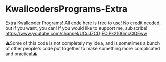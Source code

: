 # KwallcodersPrograms-Extra
Extra Kwallcoder Programs!
All code here is free to use! No credit needed, but if you want, you can!
If you would like to support me, subscribe! https://www.youtube.com/channel/UCuJZCDjEOlPk2106mcOQEww

⚠Some of this code is not completely my idea, and is sometimes a bunch of other people's code put together to make something more complicated and practical⚠
